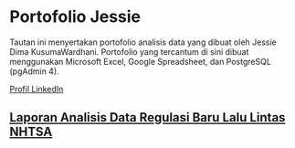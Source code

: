 # Portofolio Jessie

Tautan ini menyertakan portofolio analisis data yang dibuat oleh Jessie Dima KusumaWardhani.
Portofolio yang tercantum di sini dibuat menggunakan Microsoft Excel, Google Spreadsheet, dan PostgreSQL (pgAdmin 4).

[Profil LinkedIn](https://www.linkedin.com/in/jessie-kusumawardhani-6810a714b/)

## [Laporan Analisis Data Regulasi Baru Lalu Lintas NHTSA](https://jessie-kusumawardhani.github.io/NHTSA-project/)

